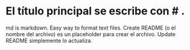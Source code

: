 # El título principal se escribe con # .

md is markdown. Easy way to format text files.
Create README (o el nombre del archivo) es un placeholder para crear el archivo.
Update README simplemente lo actualiza.
